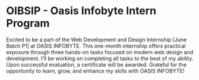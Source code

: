 # OIBSIP - Oasis Infobyte Intern Program

Excited to be a part of the Web Development and Design Internship [June Batch P1] at OASIS INFOBYTE. This one-month internship offers practical exposure through three hands-on tasks focused on modern web design and development. I’ll be working on completing all tasks to the best of my ability. Upon successful evaluation, a certificate will be awarded. Grateful for the opportunity to learn, grow, and enhance my skills with OASIS INFOBYTE!
